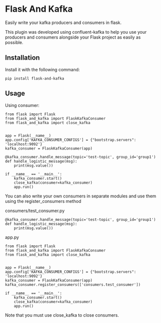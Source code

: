 # Flask And Kafka
Easily write your kafka producers and consumers in flask.

This plugin was developed using confluent-kafka to help you use your producers and consumers alongside your Flask project as easily as possible.

## Installation
Install it with the following command:
```
pip install flask-and-kafka
```

## Usage
Using consumer:
```
from flask import Flask
from flask_and_kafka import FlaskKafkaConsumer
from flask_and_kafka import close_kafka


app = Flask(__name__)
app.config['KAFKA_CONSUMER_CONFIGS'] = {"bootstrap.servers": 'localhost:9092'}
kafka_consumer = FlaskKafkaConsumer(app)

@kafka_consumer.handle_message(topic='test-topic', group_id='group1')
def handle_logistic_message(msg):
    print(msg.value())

if __name__ == '__main__':
    kafka_consumer.start()
    close_kafka(consumer=kafka_consumer)
    app.run()
```
You can also write your own consumers in separate modules and use them using the register_consumers method

consumers/test_consumer.py
‍‍‍‍
```
@kafka_consumer.handle_message(topic='test-topic', group_id='group1')
def handle_logistic_message(msg):
    print(msg.value())
```
app.py
```
from flask import Flask
from flask_and_kafka import FlaskKafkaConsumer
from flask_and_kafka import close_kafka


app = Flask(__name__)
app.config['KAFKA_CONSUMER_CONFIGS'] = {"bootstrap.servers": 'localhost:9092'}
kafka_consumer = FlaskKafkaConsumer(app)
kafka_consumer.register_consumers(['consumers.test_consumer'])

if __name__ == '__main__':
    kafka_consumer.start()
    close_kafka(consumer=kafka_consumer)
    app.run()
```
Note that you must use close_kafka to close consumers.